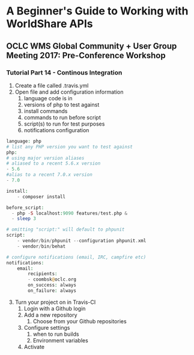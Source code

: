 # A Beginner's Guide to Working with WorldShare APIs
## OCLC WMS Global Community + User Group Meeting 2017: Pre-Conference Workshop
### Tutorial Part 14 - Continous Integration

1. Create a file called .travis.yml
2. Open file and add configuration information
	1. language code is in
	2. versions of php to test against
	3. install commands
	4. commands to run before script
	5. script(s) to run for test purposes
	6. notifications configuration

```php
language: php
# list any PHP version you want to test against
php:
# using major version aliases
# aliased to a recent 5.6.x version
- 5.6
#alias to a recent 7.0.x version
- 7.0

install:
    - composer install

before_script:
  - php -S localhost:9090 features/test.php &
  - sleep 3

# omitting "script:" will default to phpunit
script: 
    - vendor/bin/phpunit --configuration phpunit.xml
    - vendor/bin/behat

# configure notifications (email, IRC, campfire etc)
notifications:
    email:
        recipients:
        - coombsk@oclc.org
        on_success: always
        on_failure: always
```
3. Turn your project on in Travis-CI
    1. Login with a Github login
    2. Add a new repository
        1. Choose from your Github repositories
    3. Configure settings
        1. when to run builds
        2. Environment variables
    4. Activate